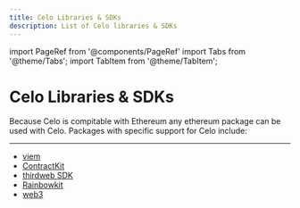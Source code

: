 ```yaml
---
title: Celo Libraries & SDKs
description: List of Celo libraries & SDKs
---
```


import PageRef from '@components/PageRef'
import Tabs from '@theme/Tabs';
import TabItem from '@theme/TabItem';

# Celo Libraries & SDKs

Because Celo is compitable with Ethereum any ethereum package can be used with Celo. Packages with specific support for Celo include:

---

- [viem](../viem/index.md)
- [ContractKit](../contractkit/index.md)
- [thirdweb SDK](../thirdweb-sdk/index.md)
- [Rainbowkit](../rainbowkit-celo/index.md)
- [web3](../web3/index.md)

